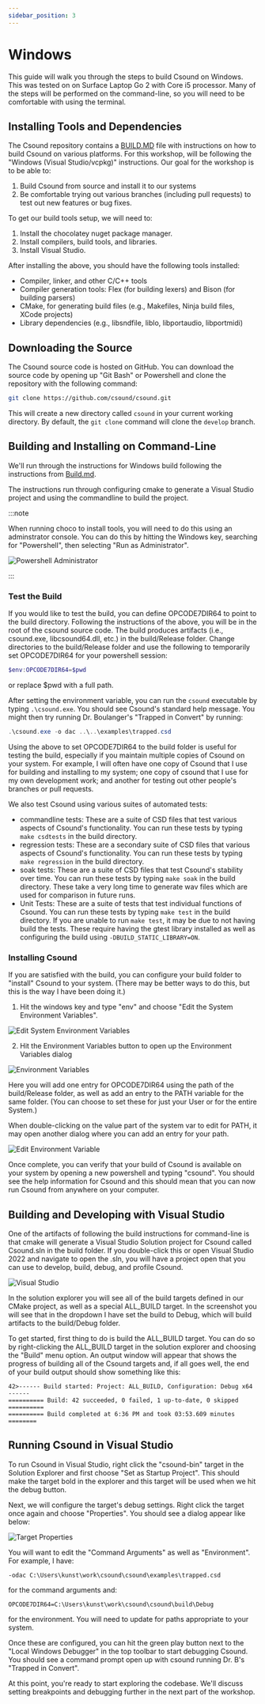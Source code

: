 ```yaml
---
sidebar_position: 3
---
```


# Windows 

This guide will walk you through the steps to build Csound on Windows. This was tested on on Surface Laptop Go 2 with Core i5 processor. Many of the steps will be performed on the command-line, so you will need to be comfortable with using the terminal.

## Installing Tools and Dependencies

The Csound repository contains a [BUILD.MD](https://github.com/csound/csound/blob/develop/BUILD.md) file with instructions on how to build Csound on various platforms. For this workshop, will be following the "Windows (Visual Studio/vcpkg)" instructions. Our goal for the workshop is to be able to:

1. Build Csound from source and install it to our systems
2. Be comfortable trying out various branches (including pull requests) to test out new features or bug fixes. 

To get our build tools setup, we will need to:

1. Install the chocolatey nuget package manager.
2. Install compilers, build tools, and libraries.
3. Install Visual Studio. 

After installing the above, you should have the following tools installed:

* Compiler, linker, and other C/C++ tools
* Compiler generation tools: Flex (for building lexers) and Bison (for building parsers)
* CMake, for generating build files (e.g., Makefiles, Ninja build files, XCode projects)
* Library dependencies (e.g., libsndfile, liblo, libportaudio, libportmidi) 

## Downloading the Source

The Csound source code is hosted on GitHub. You can download the source code by opening up "Git Bash" or Powershell and clone the repository with the following command:

```bash
git clone https://github.com/csound/csound.git
```

This will create a new directory called `csound` in your current working directory. By default, the `git clone` command will clone the `develop` branch.


## Building and Installing on Command-Line

We'll run through the instructions for Windows build following the instructions from [Build.md](https://github.com/csound/csound/blob/develop/BUILD.md#windows-visual-studio--vcpkg). 

The instructions run through configuring cmake to generate a Visual Studio project and using the commandline to build the project.

:::note

When running choco to install tools, you will need to do this using an adminstrator console. You can do this by hitting the Windows key, searching for "Powershell", then selecting "Run as Administrator".

![Powershell Administrator](/img/powershell_admin.png)

:::

### Test the Build

If you would like to test the build, you can define OPCODE7DIR64 to point to the build directory. Following the instructions of the above, you will be in the root of the csound source code. The build produces artifacts (i.e., csound.exe, libcsound64.dll, etc.) in the build/Release folder. Change directories to the build/Release folder and use the following to temporarily set OPCODE7DIR64 for your powershell session:

```powershell
$env:OPCODE7DIR64=$pwd
```

or replace $pwd with a full path.

After setting the environment variable, you can run the `csound` executable by typing `.\csound.exe`. You should see Csound's standard help message. You might then try running Dr. Boulanger's "Trapped in Convert"  by running:

```powershell
.\csound.exe -o dac ..\..\examples\trapped.csd
```

Using the above to set OPCODE7DIR64 to the build folder is useful for testing the build, especially if you maintain multiple copies of Csound on your system. For example, I will often have one copy of Csound that I use for building and installing to my system; one copy of csound that I use for my own development work; and another for testing out other people's branches or pull requests. 

We also test Csound using various suites of automated tests:

* commandline tests: These are a suite of CSD files that test various aspects of Csound's functionality. You can run these tests by typing `make csdtests` in the build directory.
* regression tests: These are a secondary suite of CSD files that  various aspects of Csound's functionality. You can run these tests by typing `make regression` in the build directory.
* soak tests: These are a suite of CSD files that test Csound's stability over time. You can run these tests by typing `make soak` in the build directory. These take a very long time to generate wav files which are used for comparison in future runs. 
* Unit Tests: These are a suite of tests that test individual functions of Csound. You can run these tests by typing `make test` in the build directory. If you are unable to run `make test`, it may be due to not having build the tests. These require having the gtest library installed as well as configuring the build using `-DBUILD_STATIC_LIBRARY=ON`.

### Installing Csound

If you are satisfied with the build, you can configure your build folder to "install" Csound to your system. (There may be better ways to do this, but this is the way I have been doing it.)

1. Hit the windows key and type "env" and choose "Edit the System Environment Variables".  

![Edit System Environment Variables](/img/edit_system_env_vars.png)

2. Hit the Environment Variables button to open up the Environment Variables dialog

![Environment Variables](/img/env_vars.png)

Here you will add one entry for OPCODE7DIR64 using the path of the build/Release folder, as well as add an entry to the PATH variable for the same folder. (You can choose to set these for just your User or for the entire System.)

When double-clicking on the value part of the system var to edit for PATH, it may open another dialog where you can add an entry for your path.

![Edit Environment Variable](/img/edit_system_var.png)

Once complete, you can verify that your build of Csound is available on your system by opening a new powershell and typing "csound". You should see the help information for Csound and this should mean that you can now run Csound from anywhere on your computer. 

## Building and Developing with Visual Studio 

One of the artifacts of following the build instructions for command-line is that cmake will generate a Visual Studio Solution project for Csound called Csound.sln in the build folder. If you double-click this or open Visual Studio 2022 and navigate to open the .sln, you will have a project open that you can use to develop, build, debug, and profile Csound.

![Visual Studio](/img/visual_studio.png)

In the solution explorer you will see all of the build targets defined in our CMake project, as well as a special ALL_BUILD target. In the screenshot you will see that in the dropdown I have set the build to Debug, which will build artifacts to the build/Debug folder. 

To get started, first thing to do is build the ALL_BUILD target. You can do so by right-clicking the ALL_BUILD target in the solution explorer and choosing the "Build" menu option. An output window will appear that shows the progress of building all of the Csound targets and, if all goes well, the end of your build output should show something like this:

```
42>------ Build started: Project: ALL_BUILD, Configuration: Debug x64 ------
========== Build: 42 succeeded, 0 failed, 1 up-to-date, 0 skipped ==========
========== Build completed at 6:36 PM and took 03:53.609 minutes ========
```

## Running Csound in Visual Studio 

To run Csound in Visual Studio, right click the "csound-bin" target in the Solution Explorer and first choose "Set as Startup Project". This should make the target bold in the explorer and this target will be used when we hit the debug button.

Next, we will configure the target's debug settings. Right click the target once again and choose "Properties". You should see a dialog appear like below:

![Target Properties](/img/vs_target_properties.png)

You will want to edit the "Command Arguments" as well as "Environment". For example, I have:

```
-odac C:\Users\kunst\work\csound\csound\examples\trapped.csd
```

for the command arguments and:

```
OPCODE7DIR64=C:\Users\kunst\work\csound\csound\build\Debug
```

for the environment. You will need to update for paths appropriate to your system.

Once these are configured, you can hit the green play button next to the "Local Windows Debugger" in the top toolbar to start debugging Csound. You should see a command prompt open up with csound running Dr. B's "Trapped in Convert".

At this point, you're ready to start exploring the codebase. We'll discuss setting breakpoints and debugging further in the next part of the workshop.



